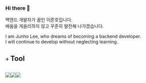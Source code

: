 ### Hi there 👋

백엔드 개발자가 꿈인 이준호입니다.<br>
배움을 게을리하지 않고 꾸준히 발전해 나가겠습니다.<br>

I am Junho Lee, who dreams of becoming a backend developer.<br>
I will continue to develop without neglecting learning.

<br>
✈ <b style="font-size:16pt">Tool</b>


<br><img src="https://img.shields.io/badge/Eclipse IDE-2C2255?style=for-the-badge&logo=Eclipse IDE&logoColor=white"><img src="https://img.shields.io/badge/mysql-4479A1?style=for-the-badge&logo=mysql&logoColor=white"><img src="https://img.shields.io/badge/Oracle-F80000?style=for-the-badge&logo=Oracle&logoColor=white">
<!--
**codingMachineJunior/codingMachineJunior** is a ✨ _special_ ✨ repository because its `README.md` (this file) appears on your GitHub profile.

Here are some ideas to get you started:

- 🔭 I’m currently working on ...
- 🌱 I’m currently learning ...
- 👯 I’m looking to collaborate on ...
- 🤔 I’m looking for help with ...
- 💬   Ask me about ...
- 📫 How to reach me: ...
- 😄 Pronouns: ...
- ⚡ Fun fact: ...
-->
